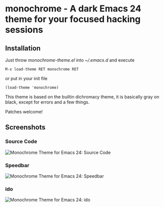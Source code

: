 # monochrome - A dark Emacs 24 theme for your focused hacking sessions

## Installation

Just throw _monochrome-theme.el_ into _~/.emacs.d_ and execute

    M-x load-theme RET monochrome RET

or put in your init file

    (load-theme 'monochrome)

This theme is based on the builtin dichromacy theme, it is basically
gray on black, except for errors and a few things.

Patches welcome!

## Screenshots

### Source Code

![Monochrome Theme for Emacs 24: Source Code](https://github.com/mnsanghvi/monochrome-theme.el/raw/master/monochrome-theme.el.png)

### Speedbar

![Monochrome Theme for Emacs 24: Speedbar](https://github.com/mnsanghvi/monchrome-theme.el/raw/master/speedbar.png)

### ido

![Monochrome Theme for Emacs 24: ido](https://github.com/mnsanghvi/monochrome-theme.el/raw/master/ido.png)
